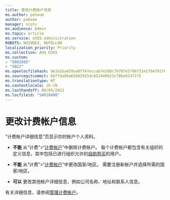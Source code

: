 ```yaml
---
title: 更改计费帐户信息
ms.author: pebaum
author: pebaum
manager: scotv
ms.audience: Admin
ms.topic: article
ms.service: o365-administration
ROBOTS: NOINDEX, NOFOLLOW
localization_priority: Priority
ms.collection: Adm_O365
ms.custom:
- "9002605"
- "5022"
ms.openlocfilehash: 9e3e5ba459aa0ff47eccabfe200c7970fe5798731e1f94f91f6f9b059b74ffde
ms.sourcegitcommit: b5f7da89a650d2915dc652449623c78be6247175
ms.translationtype: HT
ms.contentlocale: zh-CN
ms.lasthandoff: 08/05/2021
ms.locfileid: "54018490"
---
```

# <a name="change-billing-account-information"></a>更改计费帐户信息

“计费帐户详细信息”页显示你的帐户个人资料。

- **不能** 从“计费”>“[计费帐户](https://go.microsoft.com/fwlink/p/?linkid=2084771)”中删除计费帐户。 每个计费帐户都包含有关组织的定义信息，其中包括已进行组织允许的[自助购买](https://docs.microsoft.com/microsoft-365/commerce/subscriptions/manage-self-service-purchases-admins)的用户。 

- **不能** 从“计费”>“[计费帐户](https://go.microsoft.com/fwlink/p/?linkid=2084771)”中更改国家/地区。 需要注册新帐户并选择所需的国家/地区。 

- **可以** 更改其他帐户详细信息，例如公司名称、地址和联系人信息。 

有关详细信息，请参阅[管理计费帐户](https://docs.microsoft.com/microsoft-365/commerce/manage-billing-accounts)。 
